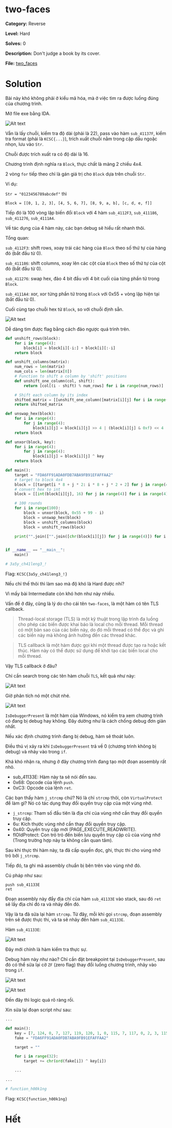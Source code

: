 
# two-faces

**Category:** Reverse

**Level:** Hard

**Solves:** 0

**Description:** Don't judge a book by its cover.

**File:** [two_faces](../chall/two_faces.rar)

# Solution

Bài này khó không phải ở kiểu mã hóa, mà ở việc tìm ra được luồng đúng của chương trình.

Mở file exe bằng IDA.

![Alt text](./img/image.png)

Vẫn là lấy chuỗi, kiểm tra độ dài (phải là 22), pass vào hàm `sub_41137F`, kiểm tra format (phải là `KCSC{...}`), trích xuất chuỗi nằm trong cặp dấu ngoặc nhọn, lưu vào `Str`.

Chuỗi được trích xuất ra có độ dài là 16.

Chương trình định nghĩa ra `Block`, thực chất là mảng 2 chiều 4x4.

2 vòng `for` tiếp theo chỉ là gán giá trị cho `Block` dựa trên chuỗi `Str`.

Ví dụ:

`Str = "0123456789abcdef"` thì

`Block = [[0, 1, 2, 3], [4, 5, 6, 7], [8, 9, a, b], [c, d, e, f]]`

Tiếp đó là 100 vòng lặp biến đổi `Block` với 4 hàm `sub_4112F3`, `sub_411186`, `sub_411276`, `sub_4111A4`.

Về tác dụng của 4 hàm này, các bạn debug sẽ hiểu rất nhanh thôi.

Tổng quan:

`sub_4112F3`: shift rows, xoay trái các hàng của `Block` theo số thứ tự của hàng đó (bắt đầu từ 0).

`sub_411186`: shift columns, xoay lên các cột của `Block` theo số thứ tự của cột đó (bắt đầu từ 0).

`sub_411276`: swap hex, đảo 4 bit đầu với 4 bit cuối của từng phần tử trong `Block`.

`sub_4111A4`: xor, xor từng phần tử trong `Block` với 0x55 + vòng lặp hiện tại (bắt đầu từ 0).

Cuối cùng tạo chuỗi hex từ `Block`, so với chuỗi định sẵn.

![Alt text](./img/image-1.png)

Dễ dàng tìm được flag bằng cách đảo ngược quá trình trên.

```python
def unshift_rows(block):
    for i in range(4):
        block[i] = block[i][-i:] + block[i][:-i]
    return block

def unshift_columns(matrix):
    num_rows = len(matrix)
    num_cols = len(matrix[0])
    # Function to shift a column by 'shift' positions
    def unshift_one_column(col, shift):
        return [col[(i - shift) % num_rows] for i in range(num_rows)]

    # Shift each column by its index
    shifted_matrix = [[unshift_one_column([matrix[i][j] for i in range(num_rows)], j)[row] for j in range(num_cols)] for row in range(num_rows)]
    return shifted_matrix

def unswap_hex(block):
    for i in range(4):
        for j in range(4):
            block[i][j] = block[i][j] >> 4 | (block[i][j] & 0xf) << 4
    return block

def unxor(block, key):
    for i in range(4):
        for j in range(4):
            block[i][j] = block[i][j] ^ key
    return block

def main():
    target = "FDA6FF91ADA0FDB7ABA9FB91EFAFFAA2"
    # target to block 4x4
    block = [[target[i * 8 + j * 2: i * 8 + j * 2 + 2] for j in range(4)] for i in range(4)]
    # convert hex to int
    block = [[int(block[i][j], 16) for j in range(4)] for i in range(4)]

    # 100 rounds
    for i in range(100):
        block = unxor(block, 0x55 + 99 - i)
        block = unswap_hex(block)
        block = unshift_columns(block)
        block = unshift_rows(block)

    print("".join(["".join([chr(block[i][j]) for j in range(4)]) for i in range(4)]))


if __name__ == "__main__":
    main()

# 3a5y_ch41leng3_!

```

Flag: `KCSC{3a5y_ch41leng3_!}`

Nếu chỉ thế thôi thì làm sao mà độ khó là Hard được nhỉ?

Vì mấy bài Intermediate còn khó hơn như này nhiều.

Vấn đề ở đây, cũng là lý do cho cái tên `two-faces`, là một hàm có tên TLS callback.

> Thread-local storage (TLS) là một kỹ thuật trong lập trình đa luồng cho phép các biến được khai báo là local cho mỗi thread. Mỗi thread có một bản sao của các biến này, do đó mỗi thread có thể đọc và ghi các biến này mà không ảnh hưởng đến các thread khác.

> TLS callback là một hàm được gọi khi một thread được tạo ra hoặc kết thúc. Hàm này có thể được sử dụng để khởi tạo các biến local cho mỗi thread.

Vậy TLS callback ở đâu?

Chỉ cần search trong các tên hàm chuỗi `TLS`, kết quả như này:

![Alt text](./img/image-2.png)

Giờ phân tích nó một chút nhé.

![Alt text](./img/image-3.png)

`IsDebuggerPresent` là một hàm của Windows, nó kiểm tra xem chương trình có đang bị debug hay không. Đây dường như là cách chống debug đơn giản nhất.

Nếu xác định chương trình đang bị debug, hàm sẽ thoát luôn.

Điều thú vị xảy ra khi `IsDebuggerPresent` trả về 0 (chương trình không bị debug) và nhảy vào trong `if`.

Khá khó nhận ra, nhưng ở đây chương trình đang tạo một đoạn assembly rất nhỏ.
- sub_41133E: Hàm này ta sẽ nói đến sau.
- 0x68: Opcode của lệnh `push`.
- 0xC3: Opcode của lệnh `ret`.

Các bạn thấy hàm `j_strcmp` chứ? Nó là chỉ `strcmp` thôi, còn `VirtualProtect` để làm gì? Nó có tác dụng thay đổi quyền truy cập của một vùng nhớ.
- `j_strcmp`: Tham số đầu tiên là địa chỉ của vùng nhớ cần thay đổi quyền truy cập.
- 6u: Kích thước vùng nhớ cần thay đổi quyền truy cập.
- 0x40: Quyền truy cập mới (PAGE_EXECUTE_READWRITE).
- flOldProtect: Con trỏ trỏ đến biến lưu quyền truy cập cũ của vùng nhớ (Trong trường hợp này ta không cần quan tâm).

Sau khi thực thi hàm này, ta đã cấp quyền đọc, ghi, thực thi cho vùng nhớ trỏ bởi `j_strcmp`.

Tiếp đó, ta ghi mã assembly chuẩn bị bên trên vào vùng nhớ đó.

Cú pháp như sau:

```assembly
push sub_41133E
ret
```

Đoạn assembly này đẩy địa chỉ của hàm `sub_41133E` vào stack, sau đó `ret` sẽ lấy địa chỉ đó ra và nhảy đến đó.

Vậy là ta đã sửa lại hàm `strcmp`. Từ đây, mỗi khi gọi `strcmp`, đoạn assembly trên sẽ được thực thi, và ta sẽ nhảy đến hàm `sub_41133E`.

Hàm `sub_41133E`:

![Alt text](./img/image-4.png)

Đây mới chính là hàm kiểm tra thực sự.

Debug hàm này như nào? Chỉ cần đặt breakpoint tại `IsDebuggerPresent`, sau đó có thể sửa lại cờ `ZF` (zero flag) thay đổi luồng chương trình, nhảy vào trong `if`.

![Alt text](./img/image-5.png)

![Alt text](./img/image-6.png)

Đến đây thì logic quá rõ ràng rồi.

Xin sửa lại đoạn script như sau:

```python
...

def main():
    key = [7, 124, 0, 7, 127, 119, 120, 1, 0, 115, 7, 117, 0, 2, 3, 115, 7, 7, 0, 12, 7, 114, 123, 112, 4, 127, 3, 4, 7, 113, 0, 4]
    fake = "FDA6FF91ADA0FDB7ABA9FB91EFAFFAA2"

    target = ""

    for i in range(32):
        target += chr(ord(fake[i]) ^ key[i])

    ...

...

# function_h00k1ng

```

Flag: `KCSC{function_h00k1ng}`

# Hết








